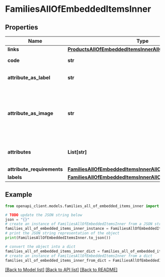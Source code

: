 # FamiliesAllOfEmbeddedItemsInner


## Properties

Name | Type | Description | Notes
------------ | ------------- | ------------- | -------------
**links** | [**ProductsAllOfEmbeddedItemsInnerAllOfLinks**](ProductsAllOfEmbeddedItemsInnerAllOfLinks.md) |  | [optional] 
**code** | **str** | Family code | 
**attribute_as_label** | **str** | Attribute code used as label | 
**attribute_as_image** | **str** | Attribute code used as the main picture in the user interface (only since v2.0) | [optional] 
**attributes** | **List[str]** | Attributes codes that compose the family | [optional] 
**attribute_requirements** | [**FamiliesAllOfEmbeddedItemsInnerAllOfAttributeRequirements**](FamiliesAllOfEmbeddedItemsInnerAllOfAttributeRequirements.md) |  | [optional] 
**labels** | [**FamiliesAllOfEmbeddedItemsInnerAllOfLabels**](FamiliesAllOfEmbeddedItemsInnerAllOfLabels.md) |  | [optional] 

## Example

```python
from openapi_client.models.families_all_of_embedded_items_inner import FamiliesAllOfEmbeddedItemsInner

# TODO update the JSON string below
json = "{}"
# create an instance of FamiliesAllOfEmbeddedItemsInner from a JSON string
families_all_of_embedded_items_inner_instance = FamiliesAllOfEmbeddedItemsInner.from_json(json)
# print the JSON string representation of the object
print(FamiliesAllOfEmbeddedItemsInner.to_json())

# convert the object into a dict
families_all_of_embedded_items_inner_dict = families_all_of_embedded_items_inner_instance.to_dict()
# create an instance of FamiliesAllOfEmbeddedItemsInner from a dict
families_all_of_embedded_items_inner_from_dict = FamiliesAllOfEmbeddedItemsInner.from_dict(families_all_of_embedded_items_inner_dict)
```
[[Back to Model list]](../README.md#documentation-for-models) [[Back to API list]](../README.md#documentation-for-api-endpoints) [[Back to README]](../README.md)



